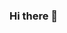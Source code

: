 ### Hi there 👋

<!--
**George051191/George051191** is a ✨ _special_ ✨ repository because its `README.md` (this file) appears on your GitHub profile.


